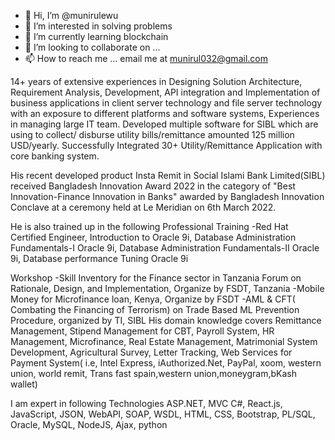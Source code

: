 - 👋 Hi, I’m @munirulewu
- 👀 I’m interested in solving problems
- 🌱 I’m currently learning blockchain
- 💞️ I’m looking to collaborate on ...
- 📫 How to reach me ... email me at munirul032@gmail.com

14+ years of extensive experiences in Designing Solution Architecture, Requirement Analysis, Development, API integration and Implementation of business applications in client server technology and file server technology with an exposure to different platforms and software systems, Experiences in managing large IT team. Developed multiple software for SIBL which are using to collect/ disburse utility bills/remittance amounted 125 million USD/yearly. Successfully Integrated 30+ Utility/Remittance Application with core banking system.

His recent developed product Insta Remit in Social Islami Bank Limited(SIBL) received Bangladesh Innovation Award 2022 in the category of "Best Innovation-Finance Innovation in Banks" awarded by Bangladesh Innovation Conclave at a ceremony held at Le Meridian on 6th March 2022.

He is also trained up in the following Professional Training 
 -Red Hat Certified Engineer, Introduction to Oracle 9i, Database Administration Fundamentals-I Oracle 9i, Database Administration Fundamentals-II Oracle 9i, Database performance Tuning Oracle 9i

Workshop
-Skill Inventory for the Finance sector in Tanzania Forum on Rationale, Design, and Implementation, Organize by FSDT, Tanzania
-Mobile Money for Microfinance loan, Kenya, Organize by FSDT
-AML & CFT( Combating the Financing of Terrorism) on Trade Based ML Prevention Procedure, organized by TI, SIBL
His domain knowledge covers Remittance Management, Stipend Management for CBT, Payroll System, HR Management, Microfinance, Real Estate Management, Matrimonial System Development, Agricultural Survey, Letter Tracking, Web Services for Payment System( i.e, Intel Express, iAuthorized.Net, PayPal, xoom, western union, world remit, Trans fast spain,western union,moneygram,bKash wallet)

I am expert in following Technologies
ASP.NET,
MVC
C#,
React.js,
JavaScript,
JSON,
WebAPI,
SOAP,
WSDL,
HTML,
CSS,
Bootstrap,
PL/SQL,
Oracle,
MySQL,
NodeJS,
Ajax,
python
<!---
munirulewu/munirulewu is a ✨ special ✨ repository because its `README.md` (this file) appears on your GitHub profile.
You can click the Preview link to take a look at your changes.
--->

